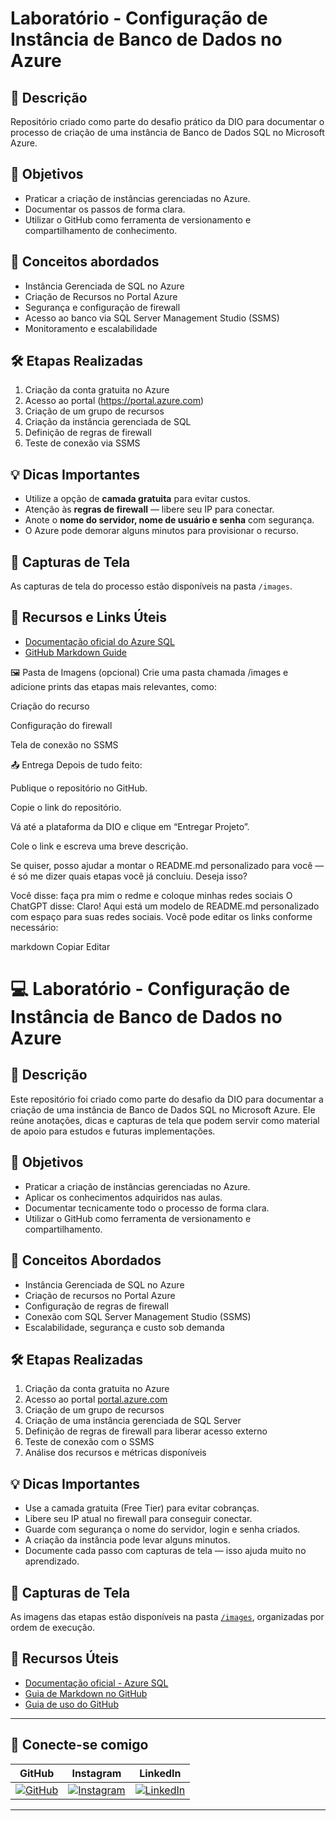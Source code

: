# Laboratório - Configuração de Instância de Banco de Dados no Azure

## 📘 Descrição
Repositório criado como parte do desafio prático da DIO para documentar o processo de criação de uma instância de Banco de Dados SQL no Microsoft Azure.

## 🎯 Objetivos
- Praticar a criação de instâncias gerenciadas no Azure.
- Documentar os passos de forma clara.
- Utilizar o GitHub como ferramenta de versionamento e compartilhamento de conhecimento.

## 🧠 Conceitos abordados
- Instância Gerenciada de SQL no Azure
- Criação de Recursos no Portal Azure
- Segurança e configuração de firewall
- Acesso ao banco via SQL Server Management Studio (SSMS)
- Monitoramento e escalabilidade

## 🛠️ Etapas Realizadas
1. Criação da conta gratuita no Azure
2. Acesso ao portal (https://portal.azure.com)
3. Criação de um grupo de recursos
4. Criação da instância gerenciada de SQL
5. Definição de regras de firewall
6. Teste de conexão via SSMS

## 💡 Dicas Importantes
- Utilize a opção de **camada gratuita** para evitar custos.
- Atenção às **regras de firewall** — libere seu IP para conectar.
- Anote o **nome do servidor, nome de usuário e senha** com segurança.
- O Azure pode demorar alguns minutos para provisionar o recurso.

## 📸 Capturas de Tela
As capturas de tela do processo estão disponíveis na pasta `/images`.

## 🧾 Recursos e Links Úteis
- [Documentação oficial do Azure SQL](https://learn.microsoft.com/pt-br/azure/azure-sql/)
- [GitHub Markdown Guide](https://www.markdownguide.org/)

🖼️ Pasta de Imagens (opcional)
Crie uma pasta chamada /images e adicione prints das etapas mais relevantes, como:

Criação do recurso

Configuração do firewall

Tela de conexão no SSMS

📤 Entrega
Depois de tudo feito:

Publique o repositório no GitHub.

Copie o link do repositório.

Vá até a plataforma da DIO e clique em “Entregar Projeto”.

Cole o link e escreva uma breve descrição.

Se quiser, posso ajudar a montar o README.md personalizado para você — é só me dizer quais etapas você já concluiu. Deseja isso?







Você disse:
faça pra mim o redme e coloque minhas redes sociais
O ChatGPT disse:
Claro! Aqui está um modelo de README.md personalizado com espaço para suas redes sociais. Você pode editar os links conforme necessário:

markdown
Copiar
Editar
# 💻 Laboratório - Configuração de Instância de Banco de Dados no Azure

## 📘 Descrição
Este repositório foi criado como parte do desafio da DIO para documentar a criação de uma instância de Banco de Dados SQL no Microsoft Azure. Ele reúne anotações, dicas e capturas de tela que podem servir como material de apoio para estudos e futuras implementações.

## 🎯 Objetivos
- Praticar a criação de instâncias gerenciadas no Azure.
- Aplicar os conhecimentos adquiridos nas aulas.
- Documentar tecnicamente todo o processo de forma clara.
- Utilizar o GitHub como ferramenta de versionamento e compartilhamento.

## 🧠 Conceitos Abordados
- Instância Gerenciada de SQL no Azure
- Criação de recursos no Portal Azure
- Configuração de regras de firewall
- Conexão com SQL Server Management Studio (SSMS)
- Escalabilidade, segurança e custo sob demanda

## 🛠️ Etapas Realizadas
1. Criação da conta gratuita no Azure
2. Acesso ao portal [portal.azure.com](https://portal.azure.com)
3. Criação de um grupo de recursos
4. Criação de uma instância gerenciada de SQL Server
5. Definição de regras de firewall para liberar acesso externo
6. Teste de conexão com o SSMS
7. Análise dos recursos e métricas disponíveis

## 💡 Dicas Importantes
- Use a camada gratuita (Free Tier) para evitar cobranças.
- Libere seu IP atual no firewall para conseguir conectar.
- Guarde com segurança o nome do servidor, login e senha criados.
- A criação da instância pode levar alguns minutos.
- Documente cada passo com capturas de tela — isso ajuda muito no aprendizado.

## 📸 Capturas de Tela
As imagens das etapas estão disponíveis na pasta [`/images`](./images), organizadas por ordem de execução.

## 🧾 Recursos Úteis
- [Documentação oficial - Azure SQL](https://learn.microsoft.com/pt-br/azure/azure-sql/)
- [Guia de Markdown no GitHub](https://guides.github.com/features/mastering-markdown/)
- [Guia de uso do GitHub](https://docs.github.com/pt)

---

## 🙌 Conecte-se comigo

| GitHub | Instagram | LinkedIn |
|--------|-----------|----------|
| [![GitHub](https://img.shields.io/badge/-GitHub-181717?style=flat&logo=github&logoColor=white)](https://github.com/Albuquerque29) | [![Instagram](https://img.shields.io/badge/-Instagram-E4405F?style=flat&logo=instagram&logoColor=white)](https://instagram.com/albuquerque29_) | [![LinkedIn](https://img.shields.io/badge/-LinkedIn-0077B5?style=flat&logo=linkedin&logoColor=white)](http://www.linkedin.com/in/albuquerque29) |
---
